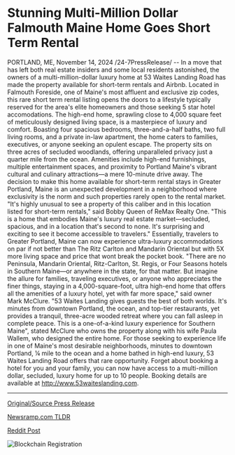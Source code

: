 # Stunning Multi-Million Dollar Falmouth Maine Home Goes Short Term Rental

PORTLAND, ME, November 14, 2024 /24-7PressRelease/ -- In a move that has left both real estate insiders and some local residents astonished, the owners of a multi-million-dollar luxury home at 53 Waites Landing Road has made the property available for short-term rentals and Airbnb. Located in Falmouth Foreside, one of Maine's most affluent and exclusive zip codes, this rare short term rental listing opens the doors to a lifestyle typically reserved for the area's elite homeowners and those seeking 5 star hotel accomodations.  The high-end home, sprawling close to 4,000 square feet of meticulously designed living space, is a masterpiece of luxury and comfort. Boasting four spacious bedrooms, three-and-a-half baths, two full living rooms, and a private in-law apartment, the home caters to families, executives, or anyone seeking an opulent escape. The property sits on three acres of secluded woodlands, offering unparalleled privacy just a quarter mile from the ocean. Amenities include high-end furnishings, multiple entertainment spaces, and proximity to Portland Maine's vibrant cultural and culinary attractions—a mere 10-minute drive away.  The decision to make this home available for short-term rental stays in Greater Portland, Maine is an unexpected development in a neighborhood where exclusivity is the norm and such properties rarely open to the rental market. "It's highly unusual to see a property of this caliber and in this location listed for short-term rentals," said Bobby Queen of ReMax Realty One. "This is a home that embodies Maine's luxury real estate market—secluded, spacious, and in a location that's second to none. It's surprising and exciting to see it become accessible to travelers."  Essentially, travelers to Greater Portland, Maine can now experience ultra-luxury accommodations on par if not better than The Ritz Carlton and Mandarin Oriental but with 5X more living space and price that wont break the pocket book.  "There are no Peninsula, Mandarin Oriental, Ritz-Carlton, St. Regis, or Four Seasons hotels in Southern Maine—or anywhere in the state, for that matter. But imagine the allure for families, traveling executives, or anyone who appreciates the finer things, staying in a 4,000-square-foot, ultra high-end home that offers all the amenities of a luxury hotel, yet with far more space," said owner Mark McClure. "53 Waites Landing gives guests the best of both worlds. It's minutes from downtown Portland, the ocean, and top-tier restaurants, yet provides a tranquil, three-acre wooded retreat where you can fall asleep in complete peace. This is a one-of-a-kind luxury experience for Southern Maine", stated McClure who owns the property along with his wife Paula Wallem, who designed the entire home.  For those seeking to experience life in one of Maine's most desirable neighborhoods, minutes to downtown Portland, ¼ mile to the ocean and a home bathed in high-end luxury, 53 Waites Landing Road offers that rare opportunity. Forget about booking a hotel for you and your family, you can now have access to a multi-million dollar, secluded, luxury home for up to 10 people. Booking details are available at http://www.53waiteslanding.com. 

---

[Original/Source Press Release](https://www.24-7pressrelease.com/press_release/516231/stunning-multi-million-dollar-falmouth-maine-home-goes-short-term-rental)
                    

[Newsramp.com TLDR](https://newsramp.com/curated-news/luxury-home-in-exclusive-maine-neighborhood-opens-to-short-term-rentals-and-airbnb/18cdd3b8e77e3430d307797ca0e56a8c) 

 



[Reddit Post](https://www.reddit.com/r/Business_NewsRamp/comments/1gtw5yn/luxury_home_in_exclusive_maine_neighborhood_opens/) 



![Blockchain Registration](https://cdn.newsramp.app/24-7PressRelease/qrcode/2411/18/xenok_r6.webp)